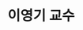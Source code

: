 ---
organizations:
  - name: Seoul National University
    url: ""
superuser: false
authors:
  - Youngki Lee
title: 이영기 교수
role: "센터장 #Mobile Computing"
interests:
  - Mobile System
  - Life-immersive Mixed Reality
social:
  - icon: envelope
    icon_pack: fas
    link: youngki.lee@snu.ac.kr
  - icon: home
    icon_pack: fas
    link: https://hcs.snu.ac.kr/
email: ""
user_groups:
  - Professors
---